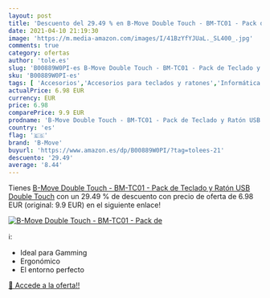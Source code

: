 ```yaml
---
layout: post
title: 'Descuento del 29.49 % en B-Move Double Touch - BM-TC01 - Pack de '
date: 2021-04-10 21:19:30
image: 'https://m.media-amazon.com/images/I/41BzYfYJUaL._SL400_.jpg'
comments: true
category: ofertas
author: 'tole.es'
slug: 'B00889W0PI-es B-Move Double Touch - BM-TC01 - Pack de Teclado y Ratón...'
sku: 'B00889W0PI-es'
tags: [ 'Accesorios','Accesorios para teclados y ratones','Informática','Packs de teclado y ratón','Teclados, ratones y periféricos de entrada','b-move','ratón','teclado', ]
actualPrice: 6.98 EUR
currency: EUR
price: 6.98
comparePrice: 9.9 EUR
prodname: 'B-Move Double Touch - BM-TC01 - Pack de Teclado y Ratón USB  Double Touch'
country: 'es'
flag: '🇪🇸'
brand: 'B-Move'
buyurl: 'https://www.amazon.es/dp/B00889W0PI/?tag=tolees-21'
descuento: '29.49'
average: '8.44'
---
```


Tienes [B-Move Double Touch - BM-TC01 - Pack de Teclado y Ratón USB  Double Touch](https://www.amazon.es/dp/B00889W0PI/?tag=tolees-21) con un 29.49 % de descuento con precio de oferta de 6.98 EUR (original: 9.9 EUR) en el siguiente enlace!

[![B-Move Double Touch - BM-TC01 - Pack de ](https://m.media-amazon.com/images/I/41BzYfYJUaL._SL400_.jpg)](https://www.amazon.es/dp/B00889W0PI/?tag=tolees-21)

ℹ️:

- Ideal para Gamming
- Ergonómico
- El entorno perfecto

[🛒 Accede a la oferta!!](https://www.amazon.es/dp/B00889W0PI/?tag=tolees-21)
